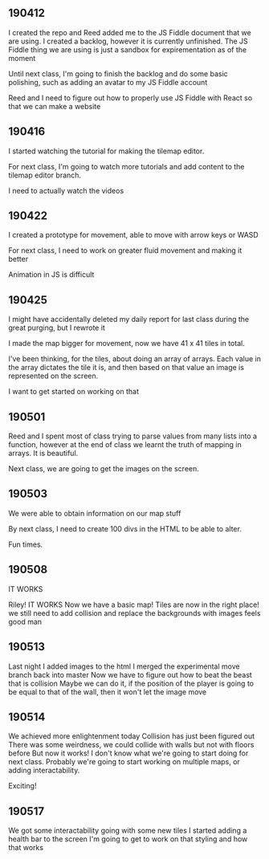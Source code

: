 ## 190412

I created the repo and Reed added me to the JS Fiddle document that we are using. I created a backlog, however it is currently unfinished.
The JS Fiddle thing we are using is just a sandbox for expirementation as of the moment

Until next class, I'm going to finish the backlog and do some basic polishing, such as adding an avatar to my JS Fiddle account

Reed and I need to figure out how to properly use JS Fiddle with React so that we can make a website

## 190416

I started watching the tutorial for making the tilemap editor.

For next class, I'm going to watch more tutorials and add content to the tilemap editor branch.

I need to actually watch the videos

## 190422

I created a prototype for movement, able to move with arrow keys or WASD

For next class, I need to work on greater fluid movement and making it better

Animation in JS is difficult

## 190425

I might have accidentally deleted my daily report for last class during the great purging, but I rewrote it

I made the map bigger for movement, now we have 41 x 41 tiles in total.

I've been thinking, for the tiles, about doing an array of arrays. Each value in the array dictates the tile it is, and then based on that value an image is represented on the screen.

I want to get started on working on that

## 190501

Reed and I spent most of class trying to parse values from many lists into a function, however at the end of class we learnt the truth of mapping in arrays. It is beautiful.

Next class, we are going to get the images on the screen.

## 190503

We were able to obtain information on our map stuff

By next class, I need to create 100 divs in the HTML to be able to alter.

Fun times.

## 190508

IT WORKS

Riley!
IT WORKS
Now we have a basic map!
Tiles are now in the right place!
we still need to add collision and replace the backgrounds with images
feels good man

## 190513

Last night I added images to the html
I merged the experimental move branch back into master
Now we have to figure out how to beat the beast that is collision
Maybe we can do it, if the position of the player is going to be equal to that of the wall, then it won't let the image move

## 190514

We achieved more enlightenment today
Collision has just been figured out
There was some weirdness, we could collide with walls but not with floors before
But now it works!
I don't know what we're going to start doing for next class.
Probably we're going to start working on multiple maps, or adding interactability.

Exciting!

## 190517

We got some interactability going with some new tiles
I started adding a health bar to the screen
I'm going to get to work on that styling and how that works

